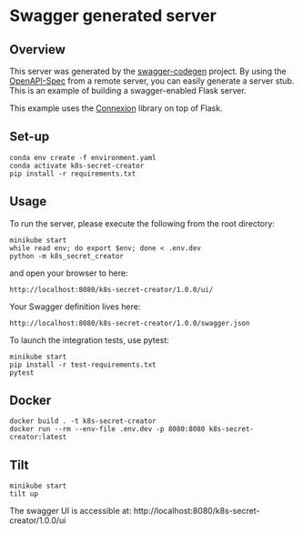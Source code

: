 # Swagger generated server

## Overview

This server was generated by the [swagger-codegen](https://github.com/swagger-api/swagger-codegen) project. By using the
[OpenAPI-Spec](https://github.com/swagger-api/swagger-core/wiki) from a remote server, you can easily generate a server stub.  This
is an example of building a swagger-enabled Flask server.

This example uses the [Connexion](https://github.com/zalando/connexion) library on top of Flask.

## Set-up

```shell
conda env create -f environment.yaml
conda activate k8s-secret-creator
pip install -r requirements.txt
```

## Usage

To run the server, please execute the following from the root directory:

```shell
minikube start
while read env; do export $env; done < .env.dev
python -m k8s_secret_creator
```

and open your browser to here:

```
http://localhost:8080/k8s-secret-creator/1.0.0/ui/
```

Your Swagger definition lives here:

```
http://localhost:8080/k8s-secret-creator/1.0.0/swagger.json
```

To launch the integration tests, use pytest:

```shell
minikube start
pip install -r test-requirements.txt
pytest
```

## Docker

```shell
docker build . -t k8s-secret-creator
docker run --rm --env-file .env.dev -p 8080:8080 k8s-secret-creator:latest
```

## Tilt

```shell
minikube start
tilt up
```

The swagger UI is accessible at: http://localhost:8080/k8s-secret-creator/1.0.0/ui